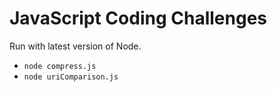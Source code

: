 # JavaScript Coding Challenges

Run with latest version of Node.

* `node compress.js`
* `node uriComparison.js`
